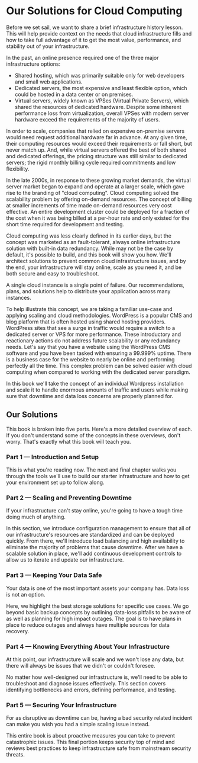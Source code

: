 # Our Solutions for Cloud Computing

Before we set sail, we want to share a brief infrastructure history lesson. This will help provide context on the needs that cloud infrastructure fills and how to take full advantage of it to get the most value, performance, and stability out of your infrastructure.

In the past, an online presence required one of the three major infrastructure options:

* Shared hosting, which was primarily suitable only for web developers and small web applications.
* Dedicated servers, the most expensive and least flexible option, which could be hosted in a data center or on premises.
* Virtual servers, widely known as VPSes (Virtual Private Servers), which shared the resources of dedicated hardware. Despite some inherent performance loss from virtualization, overall VPSes with modern server hardware exceed the requirements of the majority of users.

In order to scale, companies that relied on expensive on-premise servers would need request additional hardware far in advance. At any given time, their computing resources would exceed their requirements or fall short, but never match up. And, while virtual servers offered the best of both shared and dedicated offerings, the pricing structure was still similar to dedicated servers; the rigid monthly billing cycle required commitments and low flexibility.

In the late 2000s, in response to these growing market demands, the virtual server market began to expand and operate at a larger scale, which gave rise to the branding of "cloud computing". Cloud computing solved the scalability problem by offering on-demand resources. The concept of billing at smaller increments of time made on-demand resources very cost effective. An entire development cluster could be deployed for a fraction of the cost when it was being billed at a per-hour rate and only existed for the short time required for development and testing.

Cloud computing was less clearly defined in its earlier days, but the concept was marketed as an fault-tolerant, always online infrastructure solution with built-in data redundancy. While may not be the case by default, it's possible to build, and this book will show you how. We'll architect solutions to prevent common cloud infrastructure issues, and by the end, your infrastructure will stay online, scale as you need it, and be both secure and easy to troubleshoot.

A single cloud instance is a single point of failure. Our recommendations, plans, and solutions help to distribute your application across many instances.

<!-- TODO: This last section before Our Solutions needs editing -->
To help illustrate this concept, we are taking a familiar use-case and applying scaling and cloud methodologies. WordPress is a popular CMS and blog platform that is often hosted using shared hosting providers. WordPress sites that see a surge in traffic would require a switch to a dedicated server or VPS for more performance. These introductory and reactionary actions do not address future scalability or any redundancy needs. Let's say that you have a website using the WordPress CMS software and you have been tasked with ensuring a 99.999% uptime. There is a business case for the website to nearly be online and performing perfectly all the time. This complex problem can be solved easier with cloud computing when compared to working with the dedicated server paradigm.  

In this book we'll take the concept of an individual Wordpress installation and scale it to handle enormous amounts of traffic and users while making sure that downtime and data loss concerns are properly planned for.

## Our Solutions

This book is broken into five parts. Here's a more detailed overview of each. If you don't understand some of the concepts in these overviews, don't worry. That's exactly what this book will teach you.

### Part 1 — Introduction and Setup

This is what you're reading now. The next and final chapter walks you through the tools we'll use to build our starter infrastructure and how to get your environment set up to follow along.

### Part 2 — Scaling and Preventing Downtime
If your infrastructure can't stay online, you're going to have a tough time doing much of anything.

In this section, we introduce configuration management to ensure that all of our infrastructure's resources are standardized and can be deployed quickly. From there, we'll introduce load balancing and high availability to eliminate the majority of problems that cause downtime. After we have a scalable solution in place, we'll add continuous development controls to allow us to iterate and update our infrastructure.

### Part 3 — Keeping Your Data Safe
Your data is one of the most important assets your company has. Data loss is not an option.

Here, we highlight the best storage solutions for specific use cases. We go beyond basic backup concepts by outlining data-loss pitfalls to be aware of as well as planning for high impact outages. The goal is to have plans in place to reduce outages and always have multiple sources for data recovery.

### Part 4 — Knowing Everything About Your Infrastructure
At this point, our infrastructure will scale and we won't lose any data, but there will always be issues that we didn't or couldn't foresee.

No matter how well-designed our infrastructure is, we'll need to be able to troubleshoot and diagnose issues effectively. This section covers identifying bottlenecks and errors, defining performance, and testing.

### Part 5 — Securing Your Infrastructure
For as disruptive as downtime can be, having a bad security related incident can make you wish you had a simple scaling issue instead.

This entire book is about proactive measures you can take to prevent catastrophic issues. This final portion keeps security top of mind and reviews best practices to keep infrastructure safe from mainstream security threats.
